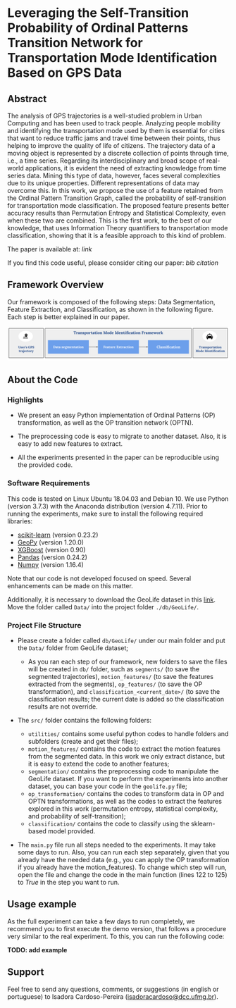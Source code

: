 # Leveraging the Self-Transition Probability of Ordinal Patterns Transition Network for Transportation Mode Identification Based on GPS Data

## Abstract

The analysis of GPS trajectories is a well-studied problem in Urban Computing and has been used to track people. 
Analyzing people mobility and identifying the transportation mode used by them is essential for cities that want to reduce traffic jams and travel time between their points, thus helping to improve the quality of life of citizens. The trajectory data of a moving object is represented by a discrete collection of points through time, i.e., a time series. 
Regarding its interdisciplinary and broad scope of real-world applications, it is evident the need of extracting knowledge from time series data. 
Mining this type of data, however, faces several complexities due to its unique properties. 
Different representations of data may overcome this. 
In this work, we propose the use of a feature retained from the Ordinal Pattern Transition Graph, called the probability of self-transition for transportation mode classification. 
The proposed feature presents better accuracy results than Permutation Entropy and Statistical Complexity, even when these two are combined. 
This is the first work, to the best of our knowledge, that uses Information Theory quantifiers to transportation mode classification, showing that it is a feasible approach to this kind of problem.

The paper is available at: _link_

If you find this code useful, please consider citing our paper: _bib citation_

## Framework Overview

Our framework is composed of the following steps: Data Segmentation, Feature Extraction, and Classification, as shown in the following figure. Each step is better explained in our paper.

![Framework Overview](https://github.com/icps/tmc_ordinal_patterns/blob/main/FrameworkTMC.png)


## About the Code

### Highlights

- We present an easy Python implementation of Ordinal Patterns (OP) transformation, as well as the OP transition network (OPTN).

- The preprocessing code is easy to migrate to another dataset. Also, it is easy to add new features to extract.

- All the experiments presented in the paper can be reproducible using the provided code.

### Software Requirements

This code is tested on Linux Ubuntu 18.04.03 and Debian 10. We use Python (version 3.7.3) with the Anaconda distribution (version 4.7.11). Prior to running the experiments, make sure to install the following required libraries: 

- [scikit-learn](https://scikit-learn.org/stable/) (version 0.23.2)
- [GeoPy](https://geopy.readthedocs.io/en/stable/) (version 1.20.0)
- [XGBoost](https://xgboost.readthedocs.io/en/latest/) (version 0.90)
- [Pandas](https://pandas.pydata.org/) (version 0.24.2)
- [Numpy](https://numpy.org/) (version 1.16.4)

Note that our code is not developed focused on speed. Several enhancements can be made on this matter.


Additionally, it is necessary to download the GeoLife dataset in this [link](https://www.microsoft.com/en-us/download/details.aspx?id=52367). Move the folder called `Data/` into the project folder `./db/GeoLife/`.

### Project File Structure

- Please create a folder called `db/GeoLife/` under our main folder and put the `Data/` folder from GeoLife dataset;
  - As you ran each step of our framework, new folders to save the files will be created in `db/` folder, such as `segments/` (to save the segmented trajectories), `motion_features/` (to save the features extracted from the segments), `op_features/` (to save the OP transformation), and `classification_<current_date>/` (to save the classification results; the current date is added so the classification results are not override.
  
- The `src/` folder contains the following folders:
  - `utilities/` contains some useful python codes to handle folders and subfolders (create and get their files);
  - `motion_features/` contains the code to extract the motion features from the segmented data. In this work we only extract distance, but it is easy to extend the code to another features;
  - `segmentation/` contains the preprocessing code to manipulate the GeoLife dataset. If you want to perform the experiments into another dataset, you can base your code in the `geolife.py` file;
  - `op_transformation/` contains the codes to transform data in OP and OPTN transformations, as well as the codes to extract the features explored in this work (permutation entropy, statistical complexity, and probability of self-transition);
  - `classification/` contains the code to classify using the sklearn-based model provided.
  
- The `main.py` file run all steps needed to the experiments. It may take some days to run. Also, you can run each step separately, given that you already have the needed data (e.g., you can apply the OP transformation if you already have the motion_features). To change which step will run, open the file and change the code in the main function (lines 122 to 125) to _True_ in the step you want to run.

## Usage example

As the full experiment can take a few days to run completely, we recommend you to first execute the demo version, that follows a procedure very similar to the real experiment. To this, you can run the following code:

**TODO: add example**

## Support

Feel free to send any questions, comments, or suggestions (in english or portuguese) to Isadora Cardoso-Pereira (isadoracardoso@dcc.ufmg.br).
